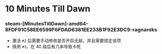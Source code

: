 # 10 Minutes Till Dawn

### steam-[MinutesTillDawn]-amd64-8FDF91C58EE6599F6FDAD6381EE233B1F92E3DC9-ragnaroks
- 激活 `#2` 后需要手动修改是否开启无敌，并且需要锁定该项
- 慎用 `#3`，在 40 级后有几率导致卡死
